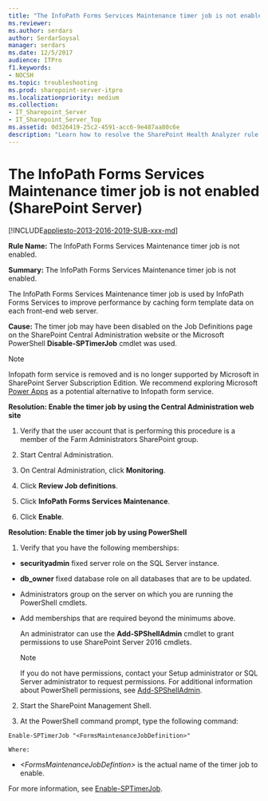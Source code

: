 ```yaml
---
title: "The InfoPath Forms Services Maintenance timer job is not enabled (SharePoint Server)"
ms.reviewer: 
ms.author: serdars
author: SerdarSoysal
manager: serdars
ms.date: 12/5/2017
audience: ITPro
f1.keywords:
- NOCSH
ms.topic: troubleshooting
ms.prod: sharepoint-server-itpro
ms.localizationpriority: medium
ms.collection:
- IT_Sharepoint_Server
- IT_Sharepoint_Server_Top
ms.assetid: 0d326419-25c2-4591-acc6-9e487aa80c6e
description: "Learn how to resolve the SharePoint Health Analyzer rule: The InfoPath Forms Services Maintenance timer job is not enabled, in SharePoint Server."
---
```


# The InfoPath Forms Services Maintenance timer job is not enabled (SharePoint Server)

[!INCLUDE[appliesto-2013-2016-2019-SUB-xxx-md](../includes/appliesto-2013-2016-2019-SUB-xxx-md.md)]
  
 **Rule Name:** The InfoPath Forms Services Maintenance timer job is not enabled. 
  
 **Summary:** The InfoPath Forms Services Maintenance timer job is not enabled. 
  
The InfoPath Forms Services Maintenance timer job is used by InfoPath Forms Services to improve performance by caching form template data on each front-end web server.
  
 **Cause:** The timer job may have been disabled on the Job Definitions page on the SharePoint Central Administration website or the Microsoft PowerShell **Disable-SPTimerJob** cmdlet was used. 

> [!NOTE]
> Infopath form service is removed and is no longer supported by Microsoft in SharePoint Server Subscription Edition. We recommend exploring Microsoft [Power Apps](https://powerapps.microsoft.com/) as a potential alternative to Infopath form service.

 **Resolution: Enable the timer job by using the Central Administration web site**
  
1. Verify that the user account that is performing this procedure is a member of the Farm Administrators SharePoint group.
    
2. Start Central Administration.
    
3. On Central Administration, click **Monitoring**.
    
4. Click **Review Job definitions**.
    
5. Click **InfoPath Forms Services Maintenance**.
    
6. Click **Enable**.
    
**Resolution: Enable the timer job by using PowerShell**
  
1. Verify that you have the following memberships:
    
  - **securityadmin** fixed server role on the SQL Server instance. 
    
  - **db_owner** fixed database role on all databases that are to be updated. 
    
  - Administrators group on the server on which you are running the PowerShell cmdlets.
    
  - Add memberships that are required beyond the minimums above.
    
    An administrator can use the **Add-SPShellAdmin** cmdlet to grant permissions to use SharePoint Server 2016 cmdlets. 
    
    > [!NOTE]
    > If you do not have permissions, contact your Setup administrator or SQL Server administrator to request permissions. For additional information about PowerShell permissions, see [Add-SPShellAdmin](/powershell/module/sharepoint-server/Add-SPShellAdmin?view=sharepoint-ps). 
  
2. Start the SharePoint Management Shell.
    
3. At the PowerShell command prompt, type the following command:
    
  ```
  Enable-SPTimerJob "<FormsMaintenanceJobDefinition>"
  ```

    Where:
    
  -  _\<FormsMaintenanceJobDefintion\>_ is the actual name of the timer job to enable. 
    
For more information, see [Enable-SPTimerJob](/powershell/module/sharepoint-server/Enable-SPTimerJob?view=sharepoint-ps).
  

